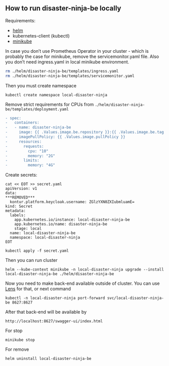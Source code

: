 
How to run disaster-ninja-be locally
---

Requirements:
 - [helm](https://helm.sh/docs/intro/install/)
 - kubernetes-client (kubectl)
 - [minikube](https://minikube.sigs.k8s.io/docs/start/)

In case you don’t use Prometheus Operator in your cluster - which is probably the case for minikube, remove the servicemonitor.yaml file.
Also you don’t need ingress.yaml in local minikube environment.

```bash
rm ./helm/disaster-ninja-be/templates/ingress.yaml
rm ./helm/disaster-ninja-be/templates/servicemonitor.yaml
```
Then you must create namespace
```
kubectl create namespace local-disaster-ninja
```
Remove strict requirements for CPUs
from `./helm/disaster-ninja-be/templates/deployment.yaml`
```diff
- spec:
-   containers:
-   - name: disaster-ninja-be
-     image: {{ .Values.image.be.repository }}:{{ .Values.image.be.tag | default .Chart.AppVersion }}
-     imagePullPolicy: {{ .Values.image.pullPolicy }}
-     resources:
-       requests:
-         cpu: "10"
-         memory: "2G"
-       limits:
-         memory: "4G"
```

Create secrets:
```
cat << EOT >> secret.yaml
apiVersion: v1
data:
***REMOVED***
  kontur.platform.keycloak.username: ZGlzYXN0ZXIubmluamE=
kind: Secret
metadata:
  labels:
    app.kubernetes.io/instance: local-disaster-ninja-be
    app.kubernetes.io/name: disaster-ninja-be
    stage: local
  name: local-disaster-ninja-be
  namespace: local-disaster-ninja
EOT

kubectl apply -f secret.yaml 
```

Then you can run cluster
```
helm --kube-context minikube -n local-disaster-ninja upgrade --install local-disaster-ninja-be ./helm/disaster-ninja-be
```

Now you need to make back-end available outside of cluster.
You can use [Lens](https://github.com/lensapp/lens) for that, 
or next command
```
kubectl -n local-disaster-ninja port-forward svc/local-disaster-ninja-be 8627:8627
```
After that back-end will be available by
```
http://localhost:8627/swagger-ui/index.html
```

For stop
```
minikube stop
```

For remove
```
helm uninstall local-disaster-ninja-be
```